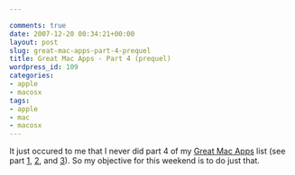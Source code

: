 ```yaml
---

comments: true
date: 2007-12-20 00:34:21+00:00
layout: post
slug: great-mac-apps-part-4-prequel
title: Great Mac Apps - Part 4 (prequel)
wordpress_id: 109
categories:
- apple
- macosx
tags:
- apple
- mac
- macosx
---
```


It just occured to me that I never did part 4 of my [Great Mac Apps](http://domster83.wordpress.com/2007/03/06/great-apps-i-use/) list (see part [1](http://domster83.wordpress.com/2007/03/07/great-mac-apps-indepth-part-1/), [2](http://domster83.wordpress.com/2007/03/14/great-mac-apps-indepth-part-2/), and [3](http://domster83.wordpress.com/2007/06/14/great-mac-apps-indepth-part-3/)). So my objective for this weekend is to do just that.		

